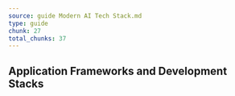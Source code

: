 ```yaml
---
source: guide Modern AI Tech Stack.md
type: guide
chunk: 27
total_chunks: 37
---
```


## Application Frameworks and Development Stacks